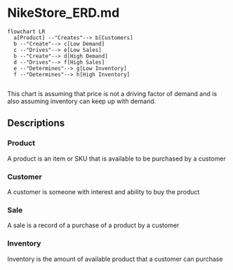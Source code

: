 # NikeStore_ERD.md


```mermaid
flowchart LR
  a[Product] --"Creates"--> b[Customers]
  b --"Create"--> c[Low Demand]
  c --"Drives"--> e[Low Sales]
  b --"Create"--> d[High Demand]
  d --"Drives"--> f[High Sales]
  e --"Determines"--> g[Low Inventory]
  f --"Determines"--> h[High Inventory]


  ```

This chart is assuming that price is not a driving factor of demand and is also assuming inventory can keep up with demand.


## Descriptions

### Product
A product is an item or SKU that is available to be purchased by a customer

### Customer
A customer is someone with interest and ability to buy the product

### Sale
A sale is a record of a purchase of a product by a customer

### Inventory
Inventory is the amount of available product that a customer can purchase
